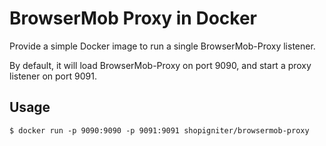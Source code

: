 BrowserMob Proxy in Docker
==========================

Provide a simple Docker image to run a single BrowserMob-Proxy listener.

By default, it will load BrowserMob-Proxy on port 9090, and start a proxy listener on port 9091.

Usage
-----

    $ docker run -p 9090:9090 -p 9091:9091 shopigniter/browsermob-proxy
